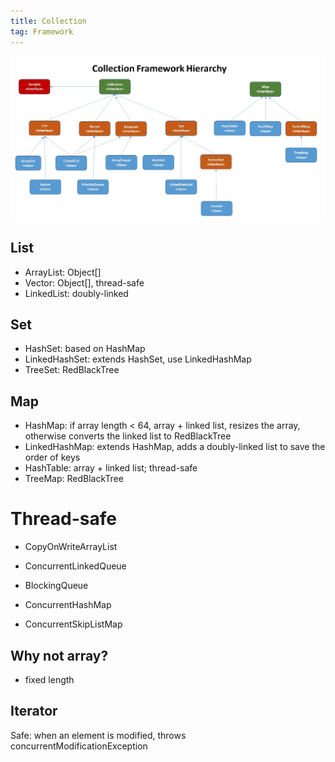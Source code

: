 ```yaml
---
title: Collection
tag: Framework
---
```


![Collection Framework](../image/collection/collection_framework.png)

## List
* ArrayList: Object[]
* Vector: Object[], thread-safe
* LinkedList: doubly-linked

## Set
* HashSet: based on HashMap
* LinkedHashSet: extends HashSet, use LinkedHashMap
* TreeSet: RedBlackTree

## Map
* HashMap: if array length < 64, array + linked list, resizes the array, otherwise converts the linked list to RedBlackTree
* LinkedHashMap: extends HashMap, adds a doubly-linked list to save the order of keys
* HashTable: array + linked list; thread-safe
* TreeMap: RedBlackTree

# Thread-safe
* CopyOnWriteArrayList

* ConcurrentLinkedQueue
* BlockingQueue
* ConcurrentHashMap
* ConcurrentSkipListMap




## Why not array?
* fixed length

## Iterator
Safe: when an element is modified, throws concurrentModificationException
